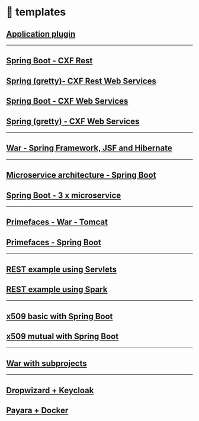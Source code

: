 # :hamster: templates

## [Application plugin](./application/README.md)

-----------

## [Spring Boot - CXF Rest](./cxf-jaxrs-spring-boot/README.md)
## [Spring (gretty)- CXF Rest Web Services](./cxf-jaxrs-spring/README.md)
## [Spring Boot - CXF Web Services](./cxf-jaxws-spring-boot/README.md)
## [Spring (gretty) - CXF Web Services](./cxf-jaxws-spring/README.md)

-----------

## [War - Spring Framework, JSF and Hibernate](./jsf-spring-hibernate-jasper/README.md)

-----------

## [Microservice architecture - Spring Boot](./microservices/README.md)
## [Spring Boot - 3 x microservice](./spring-boot-3-micro/README.md)

-----------

## [Primefaces - War - Tomcat](./primefaces-app/README.md)
## [Primefaces - Spring Boot](./primefaces-spring-boot/README.md)

-----------

## [REST example using Servlets](./rest-servlets/README.md)
## [REST example using Spark](./spark-rest/README.md)

-----------

## [x509 basic with Spring Boot](./spring-boot-x509/README.md)
## [x509 mutual with Spring Boot](./spring-boot-x509/README.md)

-----------

## [War with subprojects](./war-with-subprojects/README.md)

-----------

## [Dropwizard + Keycloak](./ws-with-dropwizard/README.md)
## [Payara + Docker](./ws-with-payara/)
